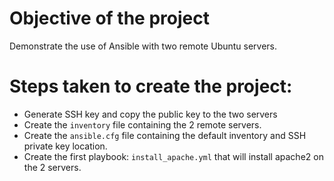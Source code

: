 # Objective of the project
Demonstrate the use of Ansible with two remote Ubuntu servers.

# Steps taken to create the project:
- Generate SSH key and copy the public key to the two servers
- Create the `inventory` file containing the 2 remote servers.
- Create the `ansible.cfg` file containing the default inventory and SSH private key location.
- Create the first playbook: `install_apache.yml` that will install apache2 on the 2 servers.
